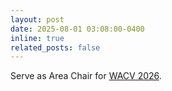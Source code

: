 ```yaml
---
layout: post
date: 2025-08-01 03:08:00-0400
inline: true
related_posts: false
---
```


Serve as Area Chair for [WACV 2026](https://wacv.thecvf.com/).
